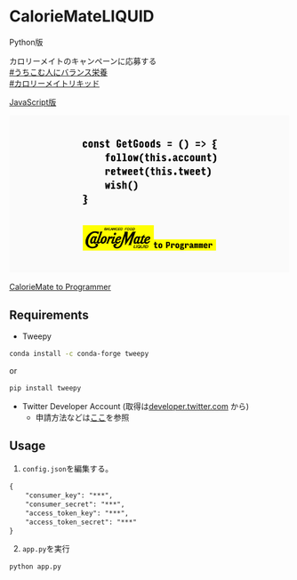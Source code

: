# CalorieMateLIQUID
Python版

カロリーメイトのキャンペーンに応募する  
[#うちこむ人にバランス栄養](https://twitter.com/hashtag/%E3%81%86%E3%81%A1%E3%81%93%E3%82%80%E4%BA%BA%E3%81%AB%E3%83%90%E3%83%A9%E3%83%B3%E3%82%B9%E6%A0%84%E9%A4%8A)  
[#カロリーメイトリキッド](https://twitter.com/hashtag/%E3%82%AB%E3%83%AD%E3%83%AA%E3%83%BC%E3%83%A1%E3%82%A4%E3%83%88%E3%83%AA%E3%82%AD%E3%83%83%E3%83%89)

[JavaScript版](https://github.com/BonyChops/CalorieMateLIQUID)

![calorie_mate](caloriemate.jpeg)

[CalorieMate to Programmer](https://www.otsuka.co.jp/cmt/to_programmer/)

## Requirements
- Tweepy


```bash
conda install -c conda-forge tweepy 
```

or

```bash
pip install tweepy
```

- Twitter Developer Account (取得は[developer.twitter.com](https://developer.twitter.com/) から)
    - 申請方法などは[ここ](https://www.itti.jp/web-direction/how-to-apply-for-twitter-api/)を参照

## Usage
1. `config.json`を編集する。
```
{
    "consumer_key": "***",
    "consumer_secret": "***",
    "access_token_key": "***",
    "access_token_secret": "***"
}
```
2. `app.py`を実行
```bash
python app.py
```